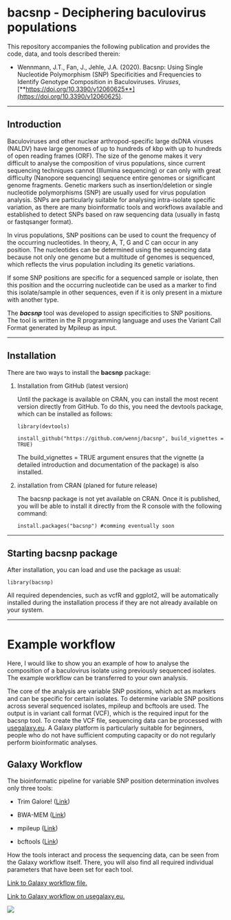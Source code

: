 # bacsnp - Deciphering baculovirus populations

This repository accompanies the following publication and provides the code, data, and tools described therein:

-   Wennmann, J.T., Fan, J., Jehle, J.A. (2020). Bacsnp: Using Single Nucleotide Polymorphism (SNP) Specificities and Frequencies to Identify Genotype Composition in Baculoviruses. *Viruses*, [**https://doi.org/10.3390/v12060625**](https://doi.org/10.3390/v12060625).

------------------------------------------------------------------------

## Introduction

Baculoviruses and other nuclear arthropod-specific large dsDNA viruses (NALDV) have large genomes of up to hundreds of kbp with up to hundreds of open reading frames (ORF). The size of the genome makes it very difficult to analyse the composition of virus populations, since current sequencing techniques cannot (Illumina sequencing) or can only with great difficulty (Nanopore sequencing) sequence entire genomes or significant genome fragments. Genetic markers such as insertion/deletion or single nucleotide polymorphisms (SNP) are usually used for virus population analysis. SNPs are particularly suitable for analysing intra-isolate specific variation, as there are many bioinformatic tools and workflows available and established to detect SNPs based on raw sequencing data (usually in fastq or fastqsanger format).

In virus populations, SNP positions can be used to count the frequency of the occurring nucleotides. In theory, A, T, G and C can occur in any position. The nucleotides can be determined using the sequencing data because not only one genome but a multitude of genomes is sequenced, which reflects the virus population including its genetic variations.

If some SNP positions are specific for a sequenced sample or isolate, then this position and the occurring nucleotide can be used as a marker to find this isolate/sample in other sequences, even if it is only present in a mixture with another type.

The ***bacsnp*** tool was developed to assign specificities to SNP positions. The tool is written in the R programming language and uses the Variant Call Format generated by Mpileup as input.

------------------------------------------------------------------------

## Installation

There are two ways to install the **bacsnp** package:

1.  Installation from GitHub (latest version)

    Until the package is available on CRAN, you can install the most recent version directly from GitHub. To do this, you need the devtools package, which can be installed as follows:

    ```{r}
    library(devtools)

    install_github("https://github.com/wennj/bacsnp", build_vignettes = TRUE)
    ```

    The build_vignettes = TRUE argument ensures that the vignette (a detailed introduction and documentation of the package) is also installed.

2.  installation from CRAN (planed for future release)

    The bacsnp package is not yet available on CRAN. Once it is published, you will be able to install it directly from the R console with the following command:

    ```{r}
    install.packages("bacsnp") #comming eventually soon
    ```

------------------------------------------------------------------------

## Starting bacsnp package

After installation, you can load and use the package as usual:

```{r}
library(bacsnp)
```

All required dependencies, such as vcfR and ggplot2, will be automatically installed during the installation process if they are not already available on your system.

------------------------------------------------------------------------

# Example workflow

Here, I would like to show you an example of how to analyse the composition of a baculovirus isolate using previously sequenced isolates. The example workflow can be transferred to your own analysis.

The core of the analysis are variable SNP positions, which act as markers and can be specific for certain isolates. To determine variable SNP positions across several sequenced isolates, mpileup and bcftools are used. The output is in variant call format (VCF), which is the required input for the bacsnp tool. To create the VCF file, sequencing data can be processed with [usegalaxy.eu](#0). A Galaxy platform is particularly suitable for beginners, people who do not have sufficient computing capacity or do not regularly perform bioinformatic analyses.

## Galaxy Workflow

The bioinformatic pipeline for variable SNP position determination involves only three tools:

-   Trim Galore! ([Link](https://github.com/FelixKrueger/TrimGalore))

-   BWA-MEM ([Link](https://github.com/galaxyproject/tools-iuc/tree/main/tools/bwa))

-   mpileup ([Link](https://github.com/galaxyproject/tools-iuc/tree/main/tools/bcftools))

-   bcftools ([Link](https://github.com/galaxyproject/tools-iuc/tree/main/tools/bcftools))

How the tools interact and process the sequencing data, can be seen from the Galaxy workflow itself. There, you will also find all required individual parameters that have been set for each tool.

[Link to Galaxy workflow file.](doc/Galaxy-Workflow-bacsnp_SNP_calling_workflow.ga)

[Link to Galaxy workflow on usegalaxy.eu.](https://usegalaxy.eu/u/wennmannj/w/snp-calling-workflow-for-paired-list-imported-from-uploaded-file)

![](doc/galaxy_workflow_screenshot.png)

